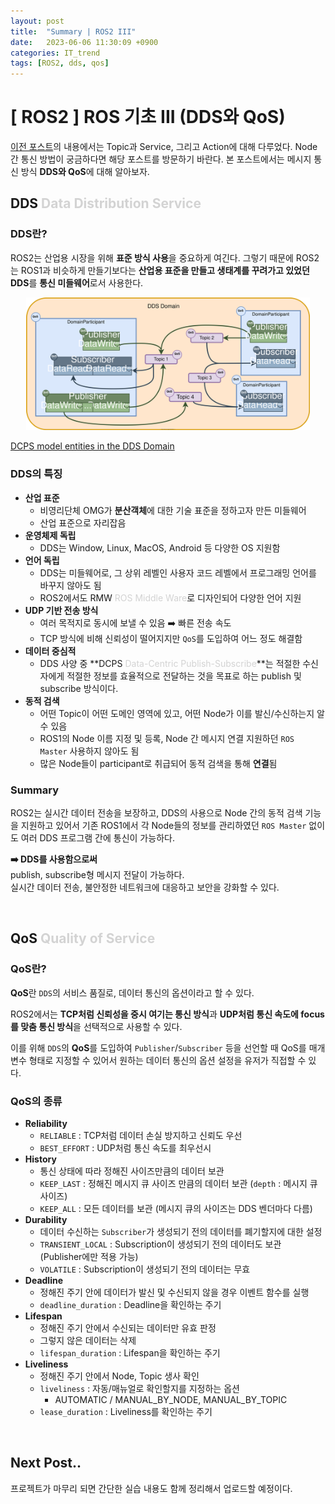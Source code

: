 ```yaml
---
layout: post
title:  "Summary | ROS2 III"
date:   2023-06-06 11:30:09 +0900
categories: IT_trend
tags: [ROS2, dds, qos]
---
```

# [ ROS2 ] ROS 기초 III (DDS와 QoS)

[이전 포스트](https://seul1230.github.io/it_trend/2023-06-05-ROS2-topic-service-action/)의 내용에서는 Topic과 Service, 그리고 Action에 대해 다루었다. Node 간 통신 방법이 궁금하다면 해당 포스트를 방문하기 바란다. 본 포스트에서는 메시지 통신 방식 **DDS와 QoS**에 대해 알아보자. 


## DDS <font color='lightgray'>Data Distribution Service</font>

<h3 class='line-mark-blue'>DDS란?</h3>

ROS2는 산업용 시장을 위해 **표준 방식 사용**을 중요하게 여긴다. 그렇기 때문에 ROS2는 ROS1과 비슷하게 만들기보다는 **산업용 표준을 만들고 생태계를 꾸려가고 있었던 DDS**를 **통신 미들웨어**로서 사용한다. 

<p align='center'><img src='/assets/img/ros/dds_domain.svg' width='90%'><figcaption><a href='https://fast-dds.docs.eprosima.com/en/latest/fastdds/getting_started/definitions.html'>DCPS model entities in the DDS Domain</a></figcaption></p>

<h3 class='line-mark-blue'>DDS의 특징</h3>

- **산업 표준**
  - 비영리단체 OMG가 **분산객체**에 대한 기술 표준을 정하고자 만든 미들웨어
  - 산업 표준으로 자리잡음
- **운영체제 독립**
  - DDS는 Window, Linux, MacOS, Android 등 다양한 OS 지원함
- **언어 독립**
  - DDS는 미들웨어로, 그 상위 레벨인 사용자 코드 레벨에서 프로그래밍 언어를 바꾸지 않아도 됨
  - ROS2에서도 RMW <font color='lightgray'>ROS Middle Ware</font>로 디자인되어 다양한 언어 지원
- **UDP 기반 전송 방식**
  - 여러 목적지로 동시에 보낼 수 있음 ➡️ 빠른 전송 속도
  - TCP 방식에 비해 신뢰성이 떨어지지만 <code>QoS</code>를 도입하여 어느 정도 해결함
- **데이터 중심적**
  - DDS 사양 중 **DCPS <font color='lightgray'>Data-Centric Publish-Subscribe</font>**는 적절한 수신자에게 적절한 정보를 효율적으로 전달하는 것을 목표로 하는 publish 및 subscribe 방식이다.
- **동적 검색**
  - 어떤 Topic이 어떤 도메인 영역에 있고, 어떤 Node가 이를 발신/수신하는지 알 수 있음
  - ROS1의 Node 이름 지정 및 등록, Node 간 메시지 연결 지원하던 <code>ROS Master</code> 사용하지 않아도 됨
  - 많은 Node들이 participant로 취급되어 동적 검색을 통해 **연결**됨

<h3 class='line-mark-blue'>Summary</h3>

ROS2는 실시간 데이터 전송을 보장하고, DDS의 사용으로 Node 간의 동적 검색 기능을 지원하고 있어서 기존 ROS1에서 각 Node들의 정보를 관리하였던 <code>ROS Master</code> 없이도 여러 DDS 프로그램 간에 통신이 가능하다. 

**➡️ DDS를 사용함으로써**<br/>
publish, subscribe형 메시지 전달이 가능하다. <br/>
실시간 데이터 전송, 불안정한 네트워크에 대응하고 보안을 강화할 수 있다. 


<br>


## QoS <font color='lightgray'>Quality of Service</font>

<h3 class='line-mark-blue'>QoS란?</h3>

**QoS**란 <code>DDS</code>의 서비스 품질로, 데이터 통신의 옵션이라고 할 수 있다.

ROS2에서는 **TCP처럼 신뢰성을 중시 여기는 통신 방식**과 **UDP처럼 통신 속도에 focus를 맞춤 통신 방식**을 선택적으로 사용할 수 있다. 

이를 위해 <code>DDS</code>의 **QoS**를 도입하여 <code>Publisher</code>/<code>Subscriber</code> 등을 선언할 때 QoS를 매개변수 형태로 지정할 수 있어서 원하는 데이터 통신의 옵션 설정을 유저가 직접할 수 있다. 

<h3 class='line-mark-blue'>QoS의 종류</h3>

- **Reliability**
  - <code>RELIABLE</code> : TCP처럼 데이터 손실 방지하고 신뢰도 우선
  - <code>BEST_EFFORT</code> : UDP처럼 통신 속도를 최우선시
- **History**
  - 통신 상태에 따라 정해진 사이즈만큼의 데이터 보관
  - <code>KEEP_LAST</code> : 정해진 메시지 큐 사이즈 만큼의 데이터 보관 (<code>depth</code> : 메시지 큐 사이즈)
  - <code>KEEP_ALL</code> : 모든 데이터를 보관 (메시지 큐의 사이즈는 DDS 벤더마다 다름)
- **Durability**
  - 데이터 수신하는 <code>Subscriber</code>가 생성되기 전의 데이터를 폐기할지에 대한 설정
  - <code>TRANSIENT_LOCAL</code> : Subscription이 생성되기 전의 데이터도 보관 (Publisher에만 적용 가능)
  - <code>VOLATILE</code> : Subscription이 생성되기 전의 데이터는 무효
- **Deadline**
  - 정해진 주기 안에 데이터가 발신 및 수신되지 않을 경우 이벤트 함수를 실행
  - <code>deadline_duration</code> : Deadline을 확인하는 주기
- **Lifespan**
  - 정해진 주기 안에서 수신되는 데이터만 유효 판정
  - 그렇지 않은 데이터는 삭제
  - <code>lifespan_duration</code> : Lifespan을 확인하는 주기
- **Liveliness**
  - 정해진 주기 안에서 Node, Topic 생사 확인
  - <code>liveliness</code> : 자동/매뉴얼로 확인할지를 지정하는 옵션 
    - AUTOMATIC / MANUAL_BY_NODE, MANUAL_BY_TOPIC
  - <code>lease_duration</code> : Liveliness를 확인하는 주기


<br>

## Next Post..
프로젝트가 마무리 되면 간단한 실습 내용도 함께 정리해서 업로드할 예정이다. 